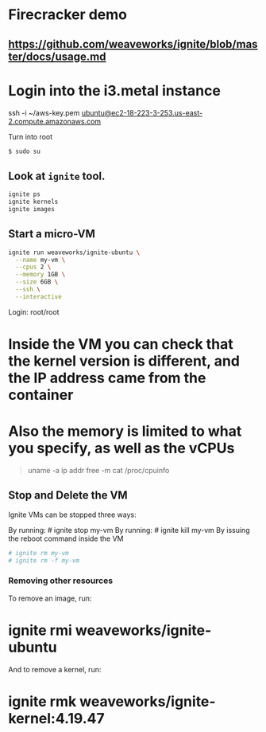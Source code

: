 # Firecracker demo
## https://github.com/weaveworks/ignite/blob/master/docs/usage.md

# Login into the i3.metal instance
ssh -i ~/aws-key.pem ubuntu@ec2-18-223-3-253.us-east-2.compute.amazonaws.com

Turn into root
```bash
$ sudo su
```

## Look at `ignite` tool.
```bash
ignite ps
ignite kernels
ignite images
```

## Start a micro-VM
```bash
ignite run weaveworks/ignite-ubuntu \
  --name my-vm \
  --cpus 2 \
  --memory 1GB \
  --size 6GB \
  --ssh \
  --interactive
```

Login: root/root
# Inside the VM you can check that the kernel version is different, and the IP address came from the container
# Also the memory is limited to what you specify, as well as the vCPUs
> uname -a
> ip addr
> free -m
> cat /proc/cpuinfo

## Stop and Delete the VM
Ignite VMs can be stopped three ways:

By running: # ignite stop my-vm
By running: # ignite kill my-vm
By issuing the reboot command inside the VM

``` bash
# ignite rm my-vm
# ignite rm -f my-vm
```

### Removing other resources
To remove an image, run:

# ignite rmi weaveworks/ignite-ubuntu
And to remove a kernel, run:

# ignite rmk weaveworks/ignite-kernel:4.19.47

